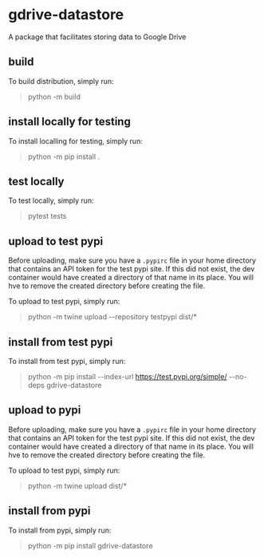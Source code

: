 # gdrive-datastore

A package that facilitates storing data to Google Drive

## build

To build distribution, simply run:

> python -m build

## install locally for testing

To install localling for testing, simply run:

> python -m pip install .

## test locally

To test locally, simply run:

> pytest tests

## upload to test pypi

Before uploading, make sure you have a `.pypirc` file in your home directory that contains an API token for the test pypi site.  If this did not exist, the dev container would have created a directory of that name in its place.  You will hve to remove the created directory before creating the file.

To upload to test pypi, simply run:

> python -m twine upload --repository testpypi dist/*

## install from test pypi

To install from test pypi, simply run: 

> python -m pip install --index-url https://test.pypi.org/simple/ --no-deps gdrive-datastore

## upload to pypi

Before uploading, make sure you have a `.pypirc` file in your home directory that contains an API token for the test pypi site.  If this did not exist, the dev container would have created a directory of that name in its place.  You will hve to remove the created directory before creating the file.

To upload to test pypi, simply run:

> python -m twine upload dist/*

## install from pypi

To install from pypi, simply run: 

> python -m pip install gdrive-datastore
